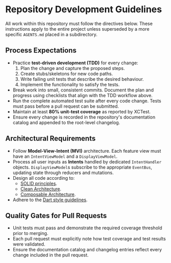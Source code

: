 # Repository Development Guidelines

All work within this repository must follow the directives below. These
instructions apply to the entire project unless superseded by a more specific
`AGENTS.md` placed in a subdirectory.

## Process Expectations
- Practice **test-driven development (TDD)** for every change:
  1. Plan the change and capture the proposed steps.
  2. Create stubs/skeletons for new code paths.
  3. Write failing unit tests that describe the desired behaviour.
  4. Implement the functionality to satisfy the tests.
- Break work into small, consistent commits. Document the plan and progress
  using checklists that align with the TDD workflow above.
- Run the complete automated test suite after every code change. Tests must
  pass before a pull request can be submitted.
- Maintain at least **80% unit-test coverage** as reported by XCTest.
- Ensure every change is recorded in the repository's documentation catalog and
  appended to the root-level changelog.

## Architectural Requirements
- Follow **Model-View-Intent (MVI)** architecture. Each feature view must have
  an `IntentViewModel` and a `DisplayViewModel`.
- Process all user inputs as **Intents** handled by dedicated
  `IntentHandler` objects. `DisplayViewModel`s subscribe to the appropriate
  `EventBus`, updating state through reducers and mutations.
- Design all code according to:
  - [SOLID principles](https://www.geeksforgeeks.org/system-design/solid-principle-in-programming-understand-with-real-life-examples/).
  - [Clean Architecture](https://www.geeksforgeeks.org/system-design/complete-guide-to-clean-architecture/).
  - [Composable Architecture](https://www.pointfree.co/collections/composable-architecture).
- Adhere to the [Dart style guidelines](https://dart.dev/effective-dart/style).

## Quality Gates for Pull Requests
- Unit tests must pass and demonstrate the required coverage threshold prior to
  merging.
- Each pull request must explicitly note how test coverage and test results
  were validated.
- Ensure the documentation catalog and changelog entries reflect every change
  included in the pull request.

